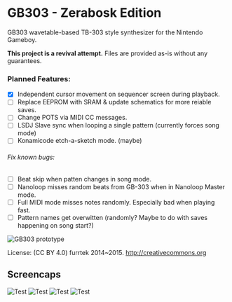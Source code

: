 # GB303 - Zerabosk Edition
GB303 wavetable-based TB-303 style synthesizer for the Nintendo Gameboy.

**This project is a revival attempt.** Files are provided as-is without any guarantees.

### Planned Features:
- [x] Independent cursor movement on sequencer screen during playback. 
- [ ] Replace EEPROM with SRAM & update schematics for more reiable saves.
- [ ] Change POTS via MIDI CC messages.
- [ ] LSDJ Slave sync when looping a single pattern (currently forces song mode)
- [ ] Konamicode etch-a-sketch mode. (maybe)
###### Fix known bugs:
- [ ] Beat skip when patten changes in song mode.
- [ ] Nanoloop misses random beats from GB-303 when in Nanoloop Master mode.
- [ ] Full MIDI mode misses notes randomly. Especially bad when playing fast.
- [ ] Pattern names get overwitten (randomly? Maybe to do with saves happening on song start?)

![GB303 prototype](img/prot.jpg)

License: (CC BY 4.0) furrtek 2014~2015. http://creativecommons.org

## Screencaps

![Test](img/keyboard.png)
![Test](img/2dpad.png)
![Test](img/assign.png)
![Test](img/tracker.png)

